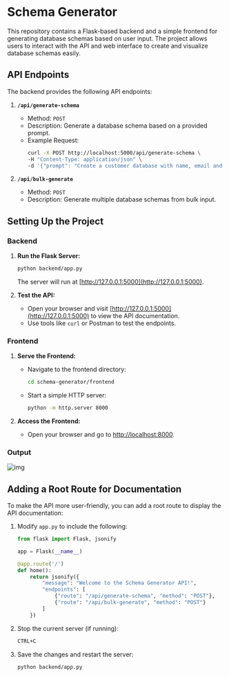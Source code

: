 # Schema Generator

This repository contains a Flask-based backend and a simple frontend for generating database schemas based on user input. The project allows users to interact with the API and web interface to create and visualize database schemas easily.

## API Endpoints

The backend provides the following API endpoints:

1. **`/api/generate-schema`**
   - Method: `POST`
   - Description: Generate a database schema based on a provided prompt.
   - Example Request:
     ```bash
     curl -X POST http://localhost:5000/api/generate-schema \
     -H "Content-Type: application/json" \
     -d '{"prompt": "Create a customer database with name, email and phone"}'
     ```

2. **`/api/bulk-generate`**
   - Method: `POST`
   - Description: Generate multiple database schemas from bulk input.

## Setting Up the Project

### Backend
1. **Run the Flask Server:**
   ```bash
   python backend/app.py
   ```
   The server will run at [http://127.0.0.1:5000](http://127.0.0.1:5000).

2. **Test the API:**
   - Open your browser and visit [http://127.0.0.1:5000](http://127.0.0.1:5000) to view the API documentation.
   - Use tools like `curl` or Postman to test the endpoints.

### Frontend
1. **Serve the Frontend:**
   - Navigate to the frontend directory:
     ```bash
     cd schema-generator/frontend
     ```
   - Start a simple HTTP server:
     ```bash
     python -m http.server 8000
     ```

2. **Access the Frontend:**
   - Open your browser and go to [http://localhost:8000](http://localhost:8000).

### Output
![img](https://github.com/user-attachments/assets/d36e6802-8df3-45d1-9cbc-e594005d7dc8)



## Adding a Root Route for Documentation
To make the API more user-friendly, you can add a root route to display the API documentation:

1. Modify `app.py` to include the following:
   ```python
   from flask import Flask, jsonify

   app = Flask(__name__)

   @app.route('/')
   def home():
       return jsonify({
           "message": "Welcome to the Schema Generator API!",
           "endpoints": [
               {"route": "/api/generate-schema", "method": "POST"},
               {"route": "/api/bulk-generate", "method": "POST"}
           ]
       })
   ```

2. Stop the current server (if running):
   ```bash
   CTRL+C
   ```
3. Save the changes and restart the server:
   ```bash
   python backend/app.py
   ```

